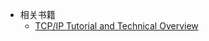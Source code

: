 - 相关书籍
	- [TCP/IP Tutorial and Technical Overview](https://www.redbooks.ibm.com/redbooks/pdfs/gg243376.pdf)